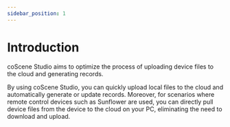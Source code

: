 ```yaml
---
sidebar_position: 1
---
```


# Introduction

coScene Studio aims to optimize the process of uploading device files to the cloud and generating records.

By using coScene Studio, you can quickly upload local files to the cloud and automatically generate or update records. Moreover, for scenarios where remote control devices such as Sunflower are used, you can directly pull device files from the device to the cloud on your PC, eliminating the need to download and upload.
